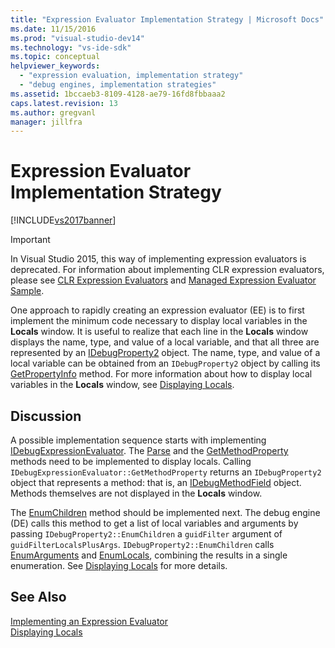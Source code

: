 ```yaml
---
title: "Expression Evaluator Implementation Strategy | Microsoft Docs"
ms.date: 11/15/2016
ms.prod: "visual-studio-dev14"
ms.technology: "vs-ide-sdk"
ms.topic: conceptual
helpviewer_keywords: 
  - "expression evaluation, implementation strategy"
  - "debug engines, implementation strategies"
ms.assetid: 1bccaeb3-8109-4128-ae79-16fd8fbbaaa2
caps.latest.revision: 13
ms.author: gregvanl
manager: jillfra
---
```

# Expression Evaluator Implementation Strategy
[!INCLUDE[vs2017banner](../../includes/vs2017banner.md)]

> [!IMPORTANT]
>  In Visual Studio 2015, this way of implementing expression evaluators is deprecated. For information about implementing CLR expression evaluators, please see [CLR Expression Evaluators](https://github.com/Microsoft/ConcordExtensibilitySamples/wiki/CLR-Expression-Evaluators) and [Managed Expression Evaluator Sample](https://github.com/Microsoft/ConcordExtensibilitySamples/wiki/Managed-Expression-Evaluator-Sample).  
  
 One approach to rapidly creating an expression evaluator (EE) is to first implement the minimum code necessary to display local variables in the **Locals** window. It is useful to realize that each line in the **Locals** window displays the name, type, and value of a local variable, and that all three are represented by an [IDebugProperty2](../../extensibility/debugger/reference/idebugproperty2.md) object. The name, type, and value of a local variable can be obtained from an `IDebugProperty2` object by calling its [GetPropertyInfo](../../extensibility/debugger/reference/idebugproperty2-getpropertyinfo.md) method. For more information about how to display local variables in the **Locals** window, see [Displaying Locals](../../extensibility/debugger/displaying-locals.md).  
  
## Discussion  
 A possible implementation sequence starts with implementing [IDebugExpressionEvaluator](../../extensibility/debugger/reference/idebugexpressionevaluator.md). The [Parse](../../extensibility/debugger/reference/idebugexpressionevaluator-parse.md) and the [GetMethodProperty](../../extensibility/debugger/reference/idebugexpressionevaluator-getmethodproperty.md) methods need to be implemented to display locals. Calling `IDebugExpressionEvaluator::GetMethodProperty` returns an `IDebugProperty2` object that represents a method: that is, an [IDebugMethodField](../../extensibility/debugger/reference/idebugmethodfield.md) object. Methods themselves are not displayed in the **Locals** window.  
  
 The [EnumChildren](../../extensibility/debugger/reference/idebugproperty2-enumchildren.md) method should be implemented next. The debug engine (DE) calls this method to get a list of local variables and arguments by passing `IDebugProperty2::EnumChildren` a `guidFilter` argument of `guidFilterLocalsPlusArgs`. `IDebugProperty2::EnumChildren` calls [EnumArguments](../../extensibility/debugger/reference/idebugmethodfield-enumarguments.md) and [EnumLocals](../../extensibility/debugger/reference/idebugmethodfield-enumlocals.md), combining the results in a single enumeration. See [Displaying Locals](../../extensibility/debugger/displaying-locals.md) for more details.  
  
## See Also  
 [Implementing an Expression Evaluator](../../extensibility/debugger/implementing-an-expression-evaluator.md)   
 [Displaying Locals](../../extensibility/debugger/displaying-locals.md)
